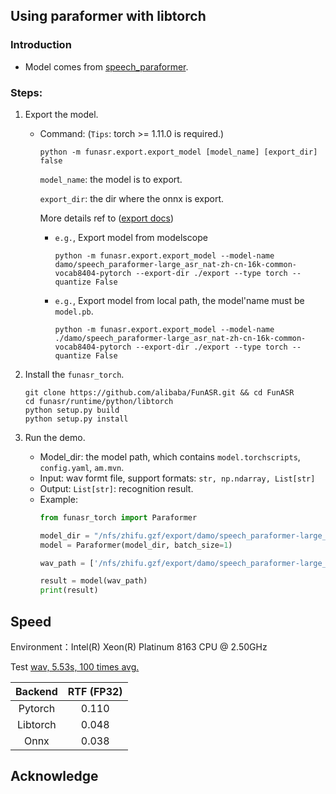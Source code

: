 ## Using paraformer with libtorch


### Introduction
- Model comes from [speech_paraformer](https://www.modelscope.cn/models/damo/speech_paraformer-large_asr_nat-zh-cn-16k-common-vocab8404-pytorch/summary).

### Steps:
1. Export the model.
   - Command: (`Tips`: torch >= 1.11.0 is required.)

      ```shell
      python -m funasr.export.export_model [model_name] [export_dir] false
      ```
      `model_name`: the model is to export.

      `export_dir`: the dir where the onnx is export.

       More details ref to ([export docs](https://github.com/alibaba-damo-academy/FunASR/tree/main/funasr/export))

       - `e.g.`, Export model from modelscope
         ```shell
         python -m funasr.export.export_model --model-name damo/speech_paraformer-large_asr_nat-zh-cn-16k-common-vocab8404-pytorch --export-dir ./export --type torch --quantize False
         ```
       - `e.g.`, Export model from local path, the model'name must be `model.pb`.
         ```shell
         python -m funasr.export.export_model --model-name ./damo/speech_paraformer-large_asr_nat-zh-cn-16k-common-vocab8404-pytorch --export-dir ./export --type torch --quantize False
         ```


2. Install the `funasr_torch`.
    ```shell
    git clone https://github.com/alibaba/FunASR.git && cd FunASR
    cd funasr/runtime/python/libtorch
    python setup.py build
    python setup.py install
    ```


3. Run the demo.
   - Model_dir: the model path, which contains `model.torchscripts`, `config.yaml`, `am.mvn`.
   - Input: wav formt file, support formats: `str, np.ndarray, List[str]`
   - Output: `List[str]`: recognition result.
   - Example:
        ```python
        from funasr_torch import Paraformer

        model_dir = "/nfs/zhifu.gzf/export/damo/speech_paraformer-large_asr_nat-zh-cn-16k-common-vocab8404-pytorch"
        model = Paraformer(model_dir, batch_size=1)

        wav_path = ['/nfs/zhifu.gzf/export/damo/speech_paraformer-large_asr_nat-zh-cn-16k-common-vocab8404-pytorch/example/asr_example.wav']

        result = model(wav_path)
        print(result)
        ```

## Speed

Environment：Intel(R) Xeon(R) Platinum 8163 CPU @ 2.50GHz

Test [wav, 5.53s, 100 times avg.](https://isv-data.oss-cn-hangzhou.aliyuncs.com/ics/MaaS/ASR/test_audio/asr_example_zh.wav)

| Backend  | RTF (FP32) |
|:--------:|:----------:|
| Pytorch  |   0.110    |
| Libtorch |   0.048    |
|   Onnx   |   0.038    |

## Acknowledge
